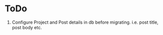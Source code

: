 # ToDo

1. Configure Project and Post details in db before migrating. i.e. post title, post body etc.
